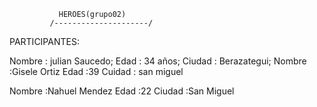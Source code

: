                HEROES(grupo02)
             /---------------------/



PARTICIPANTES:

Nombre   : julian Saucedo;
Edad     : 34 años;
Ciudad   : Berazategui;
Nombre    :Gisele Ortiz
Edad      :39
Cuidad    : san miguel

Nombre   :Nahuel Mendez
Edad     :22
Ciudad   :San Miguel



